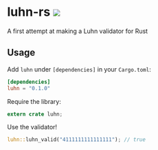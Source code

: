 # luhn-rs <a href="https://travis-ci.org/jeffcarp/luhn-rs"><img src="https://api.travis-ci.org/jeffcarp/luhn-rs.svg" /></a>

A first attempt at making a Luhn validator for Rust

## Usage

Add `luhn` under `[dependencies]` in your `Cargo.toml`:

```toml
[dependencies]
luhn = "0.1.0"
```

Require the library:

```rust
extern crate luhn;
```

Use the validator!

```rust
luhn::luhn_valid("4111111111111111"); // true
```

